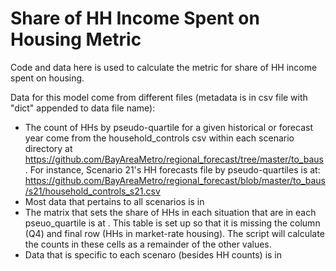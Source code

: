 # Share of HH Income Spent on Housing Metric

Code and data here is used to calculate the metric for share of HH income spent on housing.

Data for this model come from different files (metadata is in csv file with "dict" appended to data file name):
* The count of HHs by pseudo-quartile for a given historical or forecast year come from the household_controls csv within each scenario directory at https://github.com/BayAreaMetro/regional_forecast/tree/master/to_baus. For instance, Scenario 21's HH forecasts file by pseudo-quartiles is at: https://github.com/BayAreaMetro/regional_forecast/blob/master/to_baus/s21/household_controls_s21.csv 
* Most data that pertains to all scenarios is in 
* The matrix that sets the share of HHs in each situation that are in each pseuo_quartile is at . This table is set up so that it is missing the column (Q4) and final row (HHs in market-rate housing). The script will calculate the counts in these cells as a remainder of the other values.
* Data that is specific to each scenaro (besides HH counts) is in 
